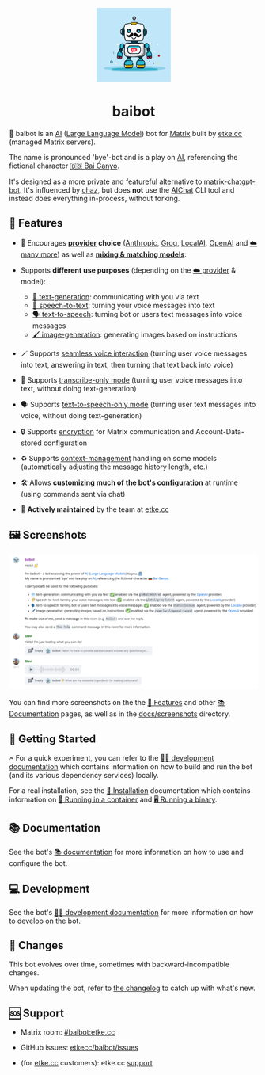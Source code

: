 <p align="center">
	<img src="./etc/assets/baibot.svg" alt="baibot logo" width="150" />
	<h1 align="center">baibot</h1>
</p>

🤖 baibot is an [AI](https://en.wikipedia.org/wiki/Artificial_intelligence) ([Large Language Model](https://en.wikipedia.org/wiki/Large_language_model)) bot for [Matrix](https://matrix.org/) built by [etke.cc](https://etke.cc/) (managed Matrix servers).

The name is pronounced 'bye'-bot and is a play on [AI](https://en.wikipedia.org/wiki/Artificial_intelligence), referencing the fictional character [🇧🇬 Bai Ganyo](https://en.wikipedia.org/wiki/Bay_Ganyo).

It's designed as a more private and [featureful](#-features) alternative to [matrix-chatgpt-bot](https://github.com/matrixgpt/matrix-chatgpt-bot).
It's influenced by [chaz](https://github.com/arcuru/chaz), but does **not** use the [AIChat](https://github.com/sigoden/aichat) CLI tool and instead does everything in-process, without forking.


## 🌟 Features

- 🎨 Encourages **[provider](./docs/providers.md) choice** ([Anthropic](./docs/providers.md#anthropic), [Groq](./docs/providers.md#groq), [LocalAI](./docs/providers.md#localai), [OpenAI](./docs/providers.md#openai) and [☁️ many more](./docs/providers.md#️-providers)) as well as **[mixing & matching models](./docs/features.md#-mixing--matching-models)**:

- Supports **different use purposes** (depending on the [☁️ provider](./docs/providers.md) & model):

  - [💬 text-generation](./docs/features.md#-text-generation): communicating with you via text
  - [🦻 speech-to-text](./docs/features.md#-speech-to-text): turning your voice messages into text
  - [🗣️ text-to-speech](./docs/features.md#️-text-to-speech): turning bot or users text messages into voice messages
  - [🖌️ image-generation](./docs/features.md#-image-generation): generating images based on instructions

- 🪄 Supports [seamless voice interaction](./docs/features.md#seamless-voice-interaction) (turning user voice messages into text, answering in text, then turning that text back into voice)

- 🦻 Supports [transcribe-only mode](./docs/features.md#transcribe-only-mode) (turning user voice messages into text, without doing text-generation)

- 🗣️ Supports [text-to-speech-only mode](./docs/features.md#text-to-speech-only-mode) (turning user text messages into voice, without doing text-generation)

- 🔒 Supports [encryption](./docs/features.md#-encryption) for Matrix communication and Account-Data-stored configuration

- ♻️ Supports [context-management](./docs/configuration/text-generation.md#️-context-management) handling on some models (automatically adjusting the message history length, etc.)

- 🛠️ Allows **customizing much of the bot's [configuration](./docs/configuration/README.md)** at runtime (using commands sent via chat)

- 👥 **Actively maintained** by the team at [etke.cc](https://etke.cc/)


## 🖼️ Screenshots

![Introduction and general usage](./docs/screenshots/introduction-and-general-usage.webp)

You can find more screenshots on the the [🌟 Features](./docs/features.md) and other [📚 Documentation](./docs/README.md) pages, as well as in the [docs/screenshots](./docs/screenshots) directory.


## 🚀 Getting Started

🗲 For a quick experiment, you can refer to the [🧑‍💻 development documentation](./docs/development.md) which contains information on how to build and run the bot (and its various dependency services) locally.

For a real installation, see the [🚀 Installation](./docs/installation.md) documentation which contains information on [🐋 Running in a container](./docs/installation.md#-running-in-a-container) and [🖥️️️️️ Running a binary](./docs/installation.md#-running-a-binary).


## 📚 Documentation

See the bot's [📚 documentation](./docs/README.md) for more information on how to use and configure the bot.


## 💻 Development

See the bot's [🧑‍💻 development documentation](./docs/development.md) for more information on how to develop on the bot.


## 📜 Changes

This bot evolves over time, sometimes with backward-incompatible changes.

When updating the bot, refer to [the changelog](CHANGELOG.md) to catch up with what's new.


## 🆘 Support

- Matrix room: [#baibot:etke.cc](https://matrix.to/#/#baibot:etke.cc)

- GitHub issues: [etkecc/baibot/issues](https://github.com/etkecc/baibot/issues)

- (for [etke.cc](https://etke.cc/) customers): etke.cc [support](https://etke.cc/contacts/)
